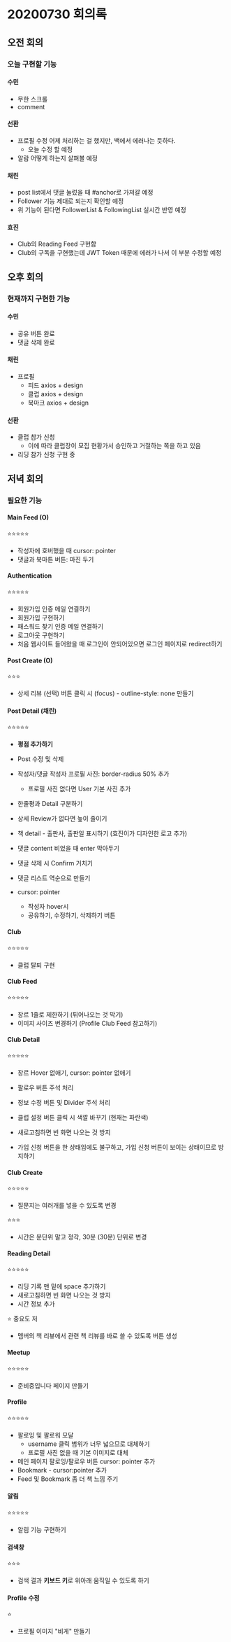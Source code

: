 # 20200730 회의록

## 오전 회의 

### 오늘 구현할 기능

#### 수민

- 무한 스크롤 
- comment



####  선환

- 프로필 수정 어제 처리하는 걸 했지만, 백에서 에러나는 듯하다.
  - 오늘 수정 할 예정
- 알람 어떻게 하는지 살펴볼 예정 



#### 채린

- post list에서 댓글 눌렀을 때 #anchor로 가져갈 예정
- Follower 기능 제대로 되는지 확인할 예정
- 위 기능이 된다면 FollowerList & FollowingList 실시간 반영 예정



#### 효진

- Club의 Reading Feed 구현함
- Club의 구독을 구현했는데 JWT Token 때문에 에러가 나서 이 부분 수정할 예정



## 오후 회의

### 현재까지 구현한 기능

#### 수민

- 공유 버튼 완료
- 댓글 삭제 완료



#### 채린

- 프로필
  - 피드 axios + design
  - 클럽 axios + design
  - 북마크 axios + design



#### 선환

- 클럽 참가 신청
  - 이에 따라 클럽장이 모집 현황가서 승인하고 거절하는 쪽을 하고 있음
- 리딩 참가 신청 구현 중





## 저녁 회의

### 필요한 기능

#### Main Feed (O)

:star::star::star::star::star:

- 작성자에 호버했을 때 cursor: pointer
- 댓글과 북마튼 버튼: 마진 두기



#### Authentication

:star::star::star::star::star:

- 회원가입 인증 메일 연결하기
- 회원가입 구현하기 
- 패스워드 찾기 인증 메일 연결하기
- 로그아웃 구현하기
- 처음 웹사이트 들어왔을 때 로그인이 안되어있으면 로그인 페이지로 redirect하기 



#### Post Create (O)

:star::star::star:

- 상세 리뷰 (선택) 버튼 클릭 시 (focus)  - outline-style: none 만들기



#### Post Detail (채린)

:star::star::star::star::star:

- **평점 추가하기** 

- Post 수정 및 삭제

- 작성자/댓글 작성자 프로필 사진: border-radius 50% 추가

  - 프로필 사진 없다면 User 기본 사진 추가

- 한줄평과 Detail 구분하기 

- 상세 Review가 없다면 높이 줄이기 

- 책 detail - 출판사, 출판일 표시하기 (효진이가 디자인한 로고 추가)

- 댓글 content 비었을 때 enter 막아두기 

- 댓글 삭제 시 Confirm 거치기

- 댓글 리스트 역순으로 만들기 

- cursor: pointer

  - 작성자 hover시 
  - 공유하기, 수정하기, 삭제하기 버튼 

  

#### Club

:star::star::star::star::star:

- 클럽 탈퇴 구현



#### Club Feed

:star::star::star::star::star:

- 장르 1줄로 제한하기 (튀어나오는 것 막기)
- 이미지 사이즈 변경하기 (Profile Club Feed 참고하기)



#### Club Detail

:star::star::star::star::star:

- 장르 Hover 없애기, cursor: pointer 없애기

- 팔로우 버튼 주석 처리 

- 정보 수정 버튼 및 Divider 주석 처리
- 클럽 설정 버튼 클릭 시 색깔 바꾸기 (현재는 파란색)
- 새로고침하면 빈 화면 나오는 것 방지
- 가입 신청 버튼을 한 상태임에도 불구하고, 가입 신청 버튼이 보이는 상태이므로 방지하기



#### Club Create

:star::star::star::star::star:

- 질문지는 여러개를 넣을 수 있도록 변경

:star::star::star:

- 시간은 분단위 말고 정각, 30분 (30분) 단위로 변경



#### Reading Detail

:star::star::star::star::star:
- 리딩 기록 맨 밑에 space 추가하기
- 새로고침하면 빈 화면 나오는 것 방지
- 시간 정보 추가

:star: 중요도 저

- 멤버의 책 리뷰에서 관련 책 리뷰를 바로 쓸 수 있도록 버튼 생성



#### Meetup

:star::star::star::star::star:

- 준비중입니다 페이지 만들기



#### Profile

:star::star::star::star::star:

- 팔로잉 및 팔로워 모달
  - username 클릭 범위가 너무 넓으므로 대체하기
  - 프로필 사진 없을 때 기본 이미지로 대체
- 메인 페이지 팔로잉/팔로우 버튼 cursor: pointer 추가
- Bookmark - cursor:pointer 추가
- Feed 및 Bookmark 좀 더 책 느낌 주기



#### 알림

:star::star::star::star::star:

- 알림 기능 구현하기



#### 검색창

:star::star::star:

- 검색 결과 **키보드 키**로 위아래 움직일 수 있도록 하기 



#### Profile 수정

:star:

- 프로필 이미지 "비게" 만들기 